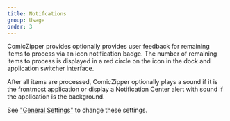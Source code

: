 ```yaml
---
title: Notifcations
group: Usage
order: 3
---
```


ComicZipper provides optionally provides user feedback for remaining items to process via an icon notification badge. The number of remaining items to process is displayed in a red circle on the icon in the dock and application switcher interface.

After all items are processed, ComicZipper optionally plays a sound if it is the frontmost application or display a Notification Center alert with sound if the application is the background.

See ["General Settings"](settings-general.html) to change these settings. 